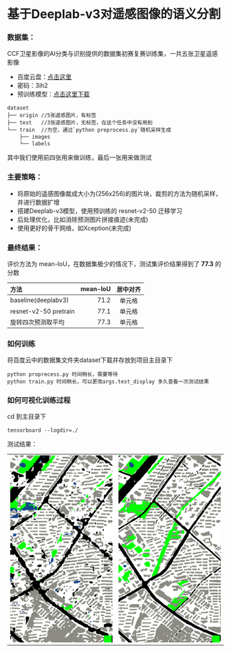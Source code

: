 # 基于Deeplab-v3对遥感图像的语义分割

### 数据集：
CCF卫星影像的AI分类与识别提供的数据集初赛复赛训练集，一共五张卫星遥感影像
* 百度云盘：[点击这里](https://pan.baidu.com/s/1LWBMklOr39yI7fYRQ185Og)  
* 密码：3ih2
* 预训练模型：[点击这里下载](http://download.tensorflow.org/models/resnet_v2_50_2017_04_14.tar.gz)  

```
dataset
├── origin //5张遥感图片，有标签
├── test   //3张遥感图片，无标签，在这个任务中没有用到
└── train  //为空，通过`python preprocess.py`随机采样生成
    ├── images       
    └── labels
```     
其中我们使用前四张用来做训练，最后一张用来做测试

### 主要策略：
* 将原始的遥感图像裁成大小为(256x256)的图片块，裁剪的方法为随机采样，并进行数据扩增
* 搭建Deeplab-v3模型，使用预训练的 resnet-v2-50 迁移学习
* 后处理优化，比如消除预测图片拼接痕迹(未完成)
* 使用更好的骨干网络，如Xception(未完成)

### 最终结果：
评价方法为 mean-IoU，在数据集极少的情况下，测试集评价结果得到了 **77.3** 的分数

| 方法 | mean-IoU | 居中对齐 |
| :-----| ----: | :----: |
| baseline(deeplabv3) | 71.2 | 单元格 |
| resnet-v2-50 pretrain | 77.1 | 单元格 |
| 旋转四次预测取平均 | 77.3 | 单元格 |

    
### 如何训练
将百度云中的数据集文件夹dataset下载并存放到项目主目录下
```
python proprecess.py 时间稍长，需要等待
python train.py 时间稍长，可以更改args.test_display 多久查看一次测试结果
```

### 如何可视化训练过程
cd 到主目录下
```
tensorboard --logdir=./
```

测试结果：
<table border=0>
<tr>
    <td>
        <img src="/images/step_10000.png" border=0 margin=1 width=512>
    </td>
    <td>
        <img src="/images/step_50000.png" border=0 margin=1 width=512>
    </td>
</tr>
</table>